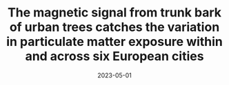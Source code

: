 ---
title: "The magnetic signal from trunk bark of urban trees catches the variation in particulate matter exposure within and across six European cities"
collection: publications
permalink: /publication/2023-magnetic-signal
date: 2023-05-01
venue: 'Environmental Science and Pollution Research'
paperurl: 'https://doi.org/10.1007/s11356-023-25905-w'
citation: 'Van Mensel, A., Wuyts, K., Pinho, P., Muyshondt, B., Aleixo, C., Orti, M.A., ... & Samson, R. (2023). The magnetic signal from trunk bark of urban trees catches the variation in particulate matter exposure within and across six European cities. Environmental Science and Pollution Research, 30(17), 50883-50895.'
--- 